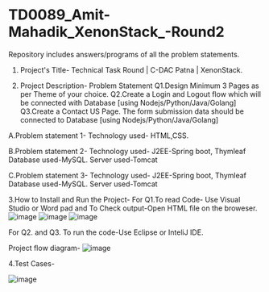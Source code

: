 # TD0089_Amit-Mahadik_XenonStack_-Round2
Repository includes answers/programs of all the problem statements.
1. Project's Title- Technical Task Round | C-DAC Patna | XenonStack.

2. Project Description- 
Problem Statement
 Q1.Design Minimum 3 Pages as per Theme of your choice.
 Q2.Create a Login and Logout flow which will be connected with Database [using
 Nodejs/Python/Java/Golang]
 Q3.Create a Contact US Page. The form submission data should be connected to Database
 [using Nodejs/Python/Java/Golang]

A.Problem statement 1-
Technology used- HTML,CSS.

B.Problem statement 2-
Technology used- J2EE-Spring boot, Thymleaf
Database used-MySQL.
Server used-Tomcat

C.Problem statement 3-
Technology used- J2EE-Spring boot, Thymleaf
Database used-MySQL.
Server used-Tomcat

3.How to Install and Run the Project-
 For Q1.To read Code- Use Visual Studio or Word pad and To Check output-Open HTML file on the broweser.
![image](https://user-images.githubusercontent.com/118335964/229844949-5896af79-4191-4956-83c2-2a46fffdcf6c.png)
![image](https://user-images.githubusercontent.com/118335964/229845179-a42b8152-34f6-4d54-9d2c-537438750950.png)
![image](https://user-images.githubusercontent.com/118335964/229845377-cc52ea8c-adc9-4c4a-8e3d-032b77d8db3d.png)

 For Q2. and Q3. To run the code-Use Eclipse or InteliJ IDE.
 
 Project flow diagram-
 ![image](https://user-images.githubusercontent.com/118335964/229848562-af1aeba3-dbab-4654-b152-8c2484447038.png)

4.Test Cases-

![image](https://user-images.githubusercontent.com/118335964/229849543-6d4548f4-e83c-4df1-a9dd-a90136685c3d.png)
